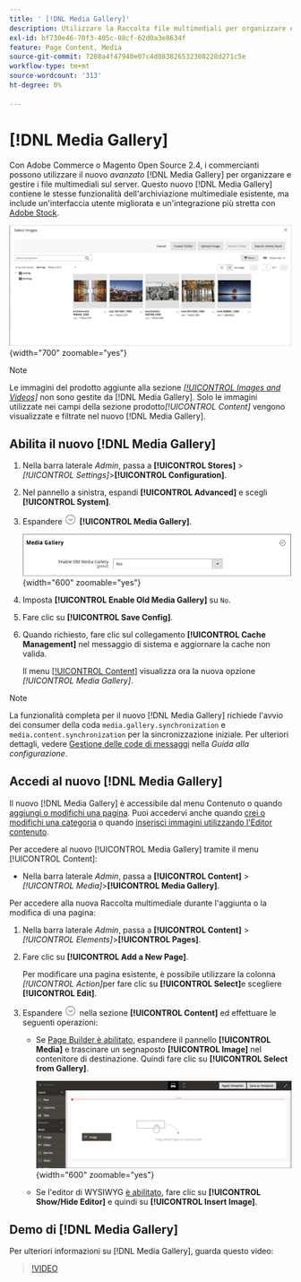 ```yaml
---
title: ' [!DNL Media Gallery]'
description: Utilizzare la Raccolta file multimediali per organizzare e gestire i file multimediali sul server.
exl-id: bf730e46-70f3-405c-88cf-62d0a3e8634f
feature: Page Content, Media
source-git-commit: 7288a4f47940e07c4d083826532308228d271c5e
workflow-type: tm+mt
source-wordcount: '313'
ht-degree: 0%

---
```


# [!DNL Media Gallery]

Con Adobe Commerce o Magento Open Source 2.4, i commercianti possono utilizzare il nuovo _avanzato_ [!DNL Media Gallery] per organizzare e gestire i file multimediali sul server. Questo nuovo [!DNL Media Gallery] contiene le stesse funzionalità dell&#39;archiviazione multimediale esistente, ma include un&#39;interfaccia utente migliorata e un&#39;integrazione più stretta con [Adobe Stock][adobe-stock].

![Immagini visualizzate nella griglia di Media Gallery](./assets/media-gallery-grid.png){width="700" zoomable="yes"}

>[!NOTE]
>
>Le immagini del prodotto aggiunte alla sezione [_[!UICONTROL Images and Videos]_](../catalog/product-image.md#upload-an-image) non sono gestite da [!DNL Media Gallery]. Solo le immagini utilizzate nei campi della sezione prodotto&#x200B;_[!UICONTROL Content]_ vengono visualizzate e filtrate nel nuovo [!DNL Media Gallery].

## Abilita il nuovo [!DNL Media Gallery]

1. Nella barra laterale _Admin_, passa a **[!UICONTROL Stores]** > _[!UICONTROL Settings]_>**[!UICONTROL Configuration]**.

1. Nel pannello a sinistra, espandi **[!UICONTROL Advanced]** e scegli **[!UICONTROL System]**.

1. Espandere ![Selettore di espansione](../assets/icon-display-expand.png) **[!UICONTROL Media Gallery]**.

   ![Configurazione avanzata - [!DNL Media Gallery]](./assets/system-media-gallery.png){width="600" zoomable="yes"}

1. Imposta **[!UICONTROL Enable Old Media Gallery]** su `No`.

1. Fare clic su **[!UICONTROL Save Config]**.

1. Quando richiesto, fare clic sul collegamento **[!UICONTROL Cache Management]** nel messaggio di sistema e aggiornare la cache non valida.

   Il menu [[!UICONTROL Content]](/help/content-design/content-menu.md) visualizza ora la nuova opzione _[!UICONTROL Media Gallery]_.

>[!NOTE]
>
>La funzionalità completa per il nuovo [!DNL Media Gallery] richiede l&#39;avvio dei consumer della coda `media.gallery.synchronization` e `media.content.synchronization` per la sincronizzazione iniziale. Per ulteriori dettagli, vedere [Gestione delle code di messaggi](https://experienceleague.adobe.com/docs/commerce-operations/configuration-guide/message-queues/manage-message-queues.html) nella _Guida alla configurazione_.

## Accedi al nuovo [!DNL Media Gallery]

Il nuovo [!DNL Media Gallery] è accessibile dal menu Contenuto o quando [aggiungi o modifichi una pagina](/help/content-design/page-add.md). Puoi accedervi anche quando [crei o modifichi una categoria](/help/catalog/category-create.md) o quando [inserisci immagini utilizzando l&#39;Editor contenuto](/help/content-design/editor-insert-image.md).

Per accedere al nuovo [!UICONTROL Media Gallery] tramite il menu [!UICONTROL Content]:

- Nella barra laterale _Admin_, passa a **[!UICONTROL Content]** > _[!UICONTROL Media]_>**[!UICONTROL Media Gallery]**.

Per accedere alla nuova Raccolta multimediale durante l&#39;aggiunta o la modifica di una pagina:

1. Nella barra laterale _Admin_, passa a **[!UICONTROL Content]** > _[!UICONTROL Elements]_>**[!UICONTROL Pages]**.

1. Fare clic su **[!UICONTROL Add a New Page]**.

   Per modificare una pagina esistente, è possibile utilizzare la colonna _[!UICONTROL Action]_&#x200B;per fare clic su **[!UICONTROL Select]**&#x200B;e scegliere **[!UICONTROL Edit]**.

1. Espandere ![Il selettore di espansione](../assets/icon-display-expand.png) nella sezione **[!UICONTROL Content]** ed effettuare le seguenti operazioni:

   - Se [Page Builder è abilitato](../page-builder/setup.md), espandere il pannello **[!UICONTROL Media]** e trascinare un segnaposto **[!UICONTROL Image]** nel contenitore di destinazione. Quindi fare clic su **[!UICONTROL Select from Gallery]**.

     ![Trascina immagine nell&#39;area di visualizzazione](./assets/pb-media-image-drag.png){width="600" zoomable="yes"}

   - Se l&#39;editor di WYSIWYG [è abilitato](/help/content-design/editor.md), fare clic su **[!UICONTROL Show/Hide Editor]** e quindi su **[!UICONTROL Insert Image]**.

## Demo di [!DNL Media Gallery]

Per ulteriori informazioni su [!DNL Media Gallery], guarda questo video:

>[!VIDEO](https://video.tv.adobe.com/v/343785?quality=12&learn=on)

[adobe-stock]: https://stock.adobe.com

